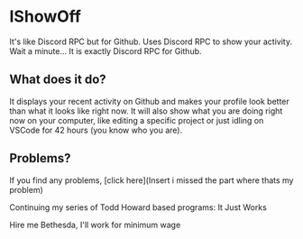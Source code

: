 # IShowOff
It's like Discord RPC but for Github. 
Uses Discord RPC to show your activity.
Wait a minute... It is exactly Discord RPC for Github.

## What does it do?
It displays your recent activity on Github and makes your profile look better than what it looks like right now.
It will also show what you are doing right now on your computer, like editing a specific project or just idling on VSCode for 42 hours (you know who you are). 

## Problems?
If you find any problems, [click here](Insert i missed the part where thats my problem)

Continuing my series of Todd Howard based programs:
It Just Works
<insert Todd Howard here>

Hire me Bethesda, I'll work for minimum wage <insert Chief Hong>


